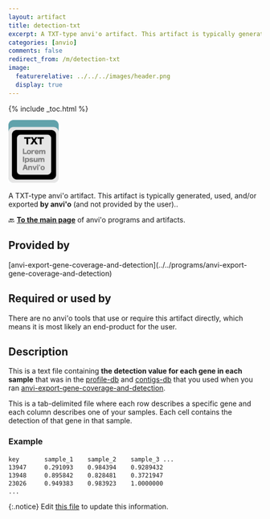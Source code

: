 ```yaml
---
layout: artifact
title: detection-txt
excerpt: A TXT-type anvi'o artifact. This artifact is typically generated, used, and/or exported by anvi'o (and not provided by the user)..
categories: [anvio]
comments: false
redirect_from: /m/detection-txt
image:
  featurerelative: ../../../images/header.png
  display: true
---
```



{% include _toc.html %}


<img src="../../images/icons/TXT.png" alt="TXT" style="width:100px; border:none" />

A TXT-type anvi'o artifact. This artifact is typically generated, used, and/or exported **by anvi'o** (and not provided by the user)..

🔙 **[To the main page](../../)** of anvi'o programs and artifacts.

## Provided by


<p style="text-align: left" markdown="1"><span class="artifact-p">[anvi-export-gene-coverage-and-detection](../../programs/anvi-export-gene-coverage-and-detection)</span></p>


## Required or used by


There are no anvi'o tools that use or require this artifact directly, which means it is most likely an end-product for the user.


## Description

This is a text file containing **the detection value for each gene in each sample** that was in the <span class="artifact-n">[profile-db](/help/main/artifacts/profile-db)</span> and <span class="artifact-n">[contigs-db](/help/main/artifacts/contigs-db)</span> that you used when you ran  <span class="artifact-p">[anvi-export-gene-coverage-and-detection](/help/main/programs/anvi-export-gene-coverage-and-detection)</span>. 

This is a tab-delimited file where each row describes a specific gene and each column describes one of your samples. Each cell contains the detection of that gene in that sample. 

### Example

    key       sample_1    sample_2    sample_3 ...
    13947     0.291093    0.984394    0.9289432         
    13948     0.895842    0.828481    0.3721947
    23026     0.949383    0.983923    1.0000000
    ...






{:.notice}
Edit [this file](https://github.com/merenlab/anvio/tree/master/anvio/docs/artifacts/detection-txt.md) to update this information.

